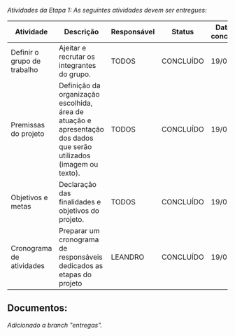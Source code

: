_Atividades da Etapa 1: As seguintes atividades devem ser entregues:_


| Atividade | Descrição | Responsável | Status | Data da conclusão |
| --- | --- | --- | --- | --- |
| Definir o grupo de trabalho | Ajeitar e recrutar os integrantes do grupo. | TODOS | CONCLUÍDO | 19/02/24 |
| Premissas do projeto | Definição da organização escolhida, área de atuação e apresentação dos dados que serão utilizados (imagem ou texto). | TODOS | CONCLUÍDO | 19/02/24 |
| Objetivos e metas | Declaração das finalidades e objetivos do projeto. | TODOS | CONCLUÍDO | 19/02/24 |
| Cronograma de atividades | Preparar um cronograma de responsáveis dedicados as etapas do projeto | LEANDRO | CONCLUÍDO |  19/02/24 |


## Documentos:

*Adicionado a branch "entregas".*
